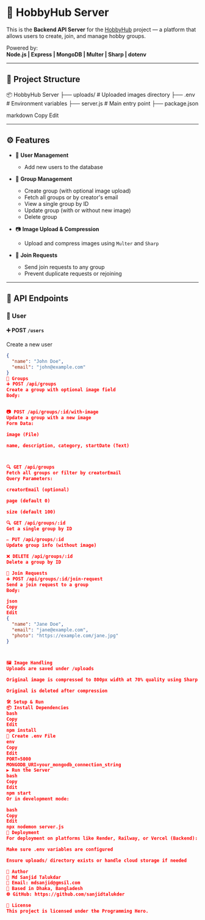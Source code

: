 # 🎯 HobbyHub Server

This is the **Backend API Server** for the [HobbyHub](https://github.com/your-client-repo) project — a platform that allows users to create, join, and manage hobby groups.

Powered by:  
**Node.js | Express | MongoDB | Multer | Sharp | dotenv**

---

## 📁 Project Structure

📦 HobbyHub Server
├── uploads/ # Uploaded images directory
├── .env # Environment variables
├── server.js # Main entry point
├── package.json

markdown
Copy
Edit

---

## ⚙️ Features

- 🔐 **User Management**  
  - Add new users to the database

- 👥 **Group Management**
  - Create group (with optional image upload)
  - Fetch all groups or by creator's email
  - View a single group by ID
  - Update group (with or without new image)
  - Delete group

- 📷 **Image Upload & Compression**
  - Upload and compress images using `Multer` and `Sharp`

- 🙋 **Join Requests**
  - Send join requests to any group
  - Prevent duplicate requests or rejoining

---

## 🔌 API Endpoints

### 👤 User

#### ➕ POST `/users`
Create a new user  

```json
{
  "name": "John Doe",
  "email": "john@example.com"
}
👥 Groups
➕ POST /api/groups
Create a group with optional image field
Body:


📷 POST /api/groups/:id/with-image
Update a group with a new image
Form Data:

image (File)

name, description, category, startDate (Text)



🔍 GET /api/groups
Fetch all groups or filter by creatorEmail
Query Parameters:

creatorEmail (optional)

page (default 0)

size (default 100)

🔍 GET /api/groups/:id
Get a single group by ID

✏️ PUT /api/groups/:id
Update group info (without image)

❌ DELETE /api/groups/:id
Delete a group by ID

🙋 Join Requests
➕ POST /api/groups/:id/join-request
Send a join request to a group
Body:

json
Copy
Edit
{
  "name": "Jane Doe",
  "email": "jane@example.com",
  "photo": "https://example.com/jane.jpg"
}



🖼 Image Handling
Uploads are saved under /uploads

Original image is compressed to 800px width at 70% quality using Sharp

Original is deleted after compression

🛠 Setup & Run
📦 Install Dependencies
bash
Copy
Edit
npm install
📁 Create .env File
env
Copy
Edit
PORT=5000
MONGODB_URI=your_mongodb_connection_string
▶️ Run the Server
bash
Copy
Edit
npm start
Or in development mode:

bash
Copy
Edit
npx nodemon server.js
🚀 Deployment
For deployment on platforms like Render, Railway, or Vercel (Backend):

Make sure .env variables are configured

Ensure uploads/ directory exists or handle cloud storage if needed

🙌 Author
👤 Md Sanjid Talukdar
📧 Email: mdsanjid@gmsil.com
📍 Based in Dhaka, Bangladesh
🌐 GitHub: https://github.com/sanjidtalukder

📜 License
This project is licensed under the Programming Hero.